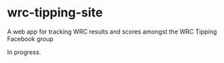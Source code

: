 # wrc-tipping-site
A web app for tracking WRC results and scores amongst the WRC Tipping Facebook group

In progress.
